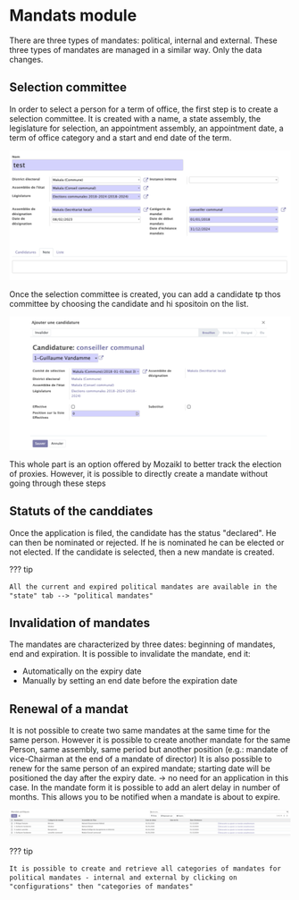 # Mandats module

There are three types of mandates: political, internal and external. These three types of mandates are managed in a similar way. Only the data changes.

## Selection committee

In order to select a person for a term of office, the first step is to create a selection committee. It is created with a name, a state assembly, the legislature for selection, an appointment assembly, an appointment date, a term of office category and a start and end date of the term. 

![screenshot 15](img/screen15.png)

Once the selection committee is created, you can add a candidate tp thos committee by choosing the candidate and hi spositoin on the list.

![screenshot 16](img/screen16.png)

This whole part is an option offered by Mozaikl to better track the election of proxies. However, it is possible to directly create a mandate without going through these steps

## Statuts of the canddiates

Once the application is filed, the candidate has the status "declared". He can then be nominated or rejected. If he is nominated he can be elected or not elected. If the candidate is selected, then a new mandate is created. 

??? tip

    All the current and expired political mandates are available in the "state" tab --> "political mandates"

## Invalidation of mandates

The mandates are characterized by three dates: beginning of mandates, end and expiration. It is possible to invalidate the mandate, end it:
- Automatically on the expiry date
- Manually by setting an end date before the expiration date

## Renewal of a mandat

It is not possible to create two same mandates at the same time for the same person. However it is possible to create another mandate for the same Person, same assembly, same period but another position (e.g.: mandate of vice-Chairman at the end of a mandate of director)
It is also possible to renew for the same person of an expired mandate; starting date will be positioned the day after the expiry date. → no need for an application in this case. In the mandate form it is possible to add an alert delay in number of months. This allows you to be notified when a mandate is about to expire.

![screenshot 17](img/screen17.png)

??? tip

    It is possible to create and retrieve all categories of mandates for political mandates - internal and external by clicking on "configurations" then "categories of mandates"

